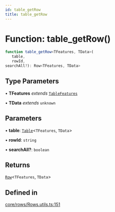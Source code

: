 ```yaml
---
id: table_getRow
title: table_getRow
---
```


# Function: table\_getRow()

```ts
function table_getRow<TFeatures, TData>(
   table, 
   rowId, 
searchAll?): Row<TFeatures, TData>
```

## Type Parameters

• **TFeatures** *extends* [`TableFeatures`](../interfaces/tablefeatures.md)

• **TData** *extends* `unknown`

## Parameters

• **table**: [`Table`](../type-aliases/table.md)\<`TFeatures`, `TData`\>

• **rowId**: `string`

• **searchAll?**: `boolean`

## Returns

[`Row`](../type-aliases/row.md)\<`TFeatures`, `TData`\>

## Defined in

[core/rows/Rows.utils.ts:151](https://github.com/TanStack/table/blob/b1e6b79157b0debc7222660572b06c8b857f4605/packages/table-core/src/core/rows/Rows.utils.ts#L151)

